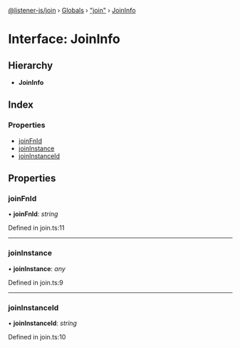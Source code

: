 [@listener-js/join](../README.md) › [Globals](../globals.md) › ["join"](../modules/_join_.md) › [JoinInfo](_join_.joininfo.md)

# Interface: JoinInfo

## Hierarchy

* **JoinInfo**

## Index

### Properties

* [joinFnId](_join_.joininfo.md#joinfnid)
* [joinInstance](_join_.joininfo.md#joininstance)
* [joinInstanceId](_join_.joininfo.md#joininstanceid)

## Properties

###  joinFnId

• **joinFnId**: *string*

Defined in join.ts:11

___

###  joinInstance

• **joinInstance**: *any*

Defined in join.ts:9

___

###  joinInstanceId

• **joinInstanceId**: *string*

Defined in join.ts:10
